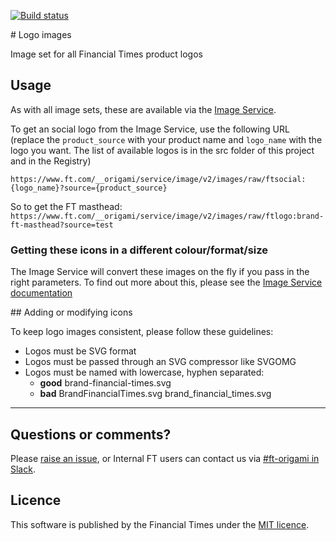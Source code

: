 [![Build status](https://img.shields.io/circleci/project/Financial-Times/logo-images.svg)](https://circleci.com/gh/Financial-Times/logo-images)

# Logo images

Image set for all Financial Times product logos

## Usage

As with all image sets, these are available via the [Image Service](https://www.ft.com/__origami/service/image/v2).

To get an social logo from the Image Service, use the following URL (replace the `product_source` with your product name and `logo_name` with the logo you want. The list of available logos is in the src folder of this project and in the Registry)

`https://www.ft.com/__origami/service/image/v2/images/raw/ftsocial:{logo_name}?source={product_source}`

So to get the FT masthead:
`https://www.ft.com/__origami/service/image/v2/images/raw/ftlogo:brand-ft-masthead?source=test`


### Getting these icons in a different colour/format/size

The Image Service will convert these images on the fly if you pass in the right parameters. To find out more about this, please see the [Image Service documentation](https://www.ft.com/__origami/service/image/v2/docs/api)

## Adding or modifying icons

To keep logo images consistent, please follow these guidelines:

- Logos must be SVG format
- Logos must be passed through an SVG compressor like SVGOMG
- Logos must be named with lowercase, hyphen separated:
	- **good** brand-financial-times.svg
	- **bad** BrandFinancialTimes.svg brand_financial_times.svg

---
## Questions or comments?

Please [raise an issue](https://github.com/financial-times/social-images/issues), or Internal FT users can contact us via [#ft-origami in Slack](https://financialtimes.slack.com/messages/ft-origami/).

## Licence

This software is published by the Financial Times under the [MIT licence](http://opensource.org/licenses/MIT).
